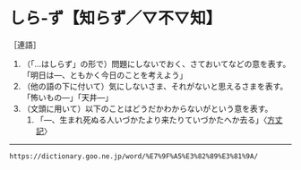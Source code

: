 # しら‐ず【知らず／▽不▽知】

［連語］
1.  （「…はしらず」の形で）問題にしないでおく、さておいてなどの意を表す。「明日は―、ともかく今日のことを考えよう」
2.  （他の語の下に付いて）気にしないさま、それがないと思えるさまを表す。「怖いもの―」「天井―」
3.  （文頭に用いて）以下のことはどうだかわからないがという意を表す。    
    1.  「―、生まれ死ぬる人いづかたより来たりていづかたへか去る」〈[方丈記](https://dictionary.goo.ne.jp/word/%E6%96%B9%E4%B8%88%E8%A8%98/#jn-201875)〉

---
`https://dictionary.goo.ne.jp/word/%E7%9F%A5%E3%82%89%E3%81%9A/`